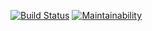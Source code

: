 [![Build Status](https://travis-ci.com/tomkeith/Ireport_db.svg?branch=develop)](https://travis-ci.com/tomkeith/Ireport_db)
[![Maintainability](https://api.codeclimate.com/v1/badges/ca2bfb8b0710f13036a5/maintainability)](https://codeclimate.com/github/tomkeith/Ireport_db/maintainability)
